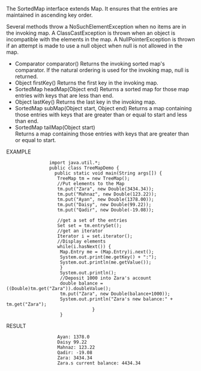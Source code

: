 The SortedMap interface extends Map. It ensures that the entries are maintained in ascending key order.

Several methods throw a NoSuchElementException when no items are in the invoking map. A ClassCastException is thrown 
when an object is incompatible with the elements in the map. A NullPointerException is thrown if an attempt is made to use
a null object when null is not allowed in the map. 

- Comparator comparator()
  Returns the invoking sorted map's comparator. If the natural ordering is used for the invoking map, null is returned.
- Object firstKey()
  Returns the first key in the invoking map.
- SortedMap headMap(Object end)
  Returns a sorted map for those map entries with keys that are less than end.
- Object lastKey()
  Returns the last key in the invoking map.
- SortedMap subMap(Object start, Object end)
  Returns a map containing those entries with keys that are greater than or equal to start and less than end.
- SortedMap tailMap(Object start)  
  Returns a map containing those entries with keys that are greater than or equal to start.
  
EXAMPLE

                    import java.util.*;
                    public class TreeMapDemo {
                      public static void main(String args[]) {
                       TreeMap tm = new TreeMap();
                       //Put elements to the Map
                       tm.put("Zara", new Double(3434.34));
                       tm.put("Mahnaz", new Double(123.22));
                       tm.put("Ayan", new Double(1378.00));
                       tm.put("Daisy", new Double(99.22));
                       tm.put("Qadir", new Double(-19.08));
                       
                       //get a set of the entries
                       Set set = tm.entrySet();
                       //get an iterator
                       Iterator i = set.iterator();
                       //Display elements
                       while(i.hasNext()) {
                        Map.Entry me = (Map.Entry)i.next();
                        System.out.print(me.getKey() + ":");
                        System.out.println(me.getValue());
                        }
                        System.out.println();
                        //Deposit 1000 into Zara's account
                        double balance = ((Double)tm.get("Zara")).doubleValue();
                        tm.put("Zara", new Double(balance+1000));
                        System.out.println("Zara's new balance:" + tm.get("Zara");
                                    }
                        }
                        
RESULT

                       Ayan: 1378.0
                       Daisy 99.22
                       Mahnaz: 123.22
                       Qadir: -19.08
                       Zara: 3434.34
                       Zara.s current balance: 4434.34

